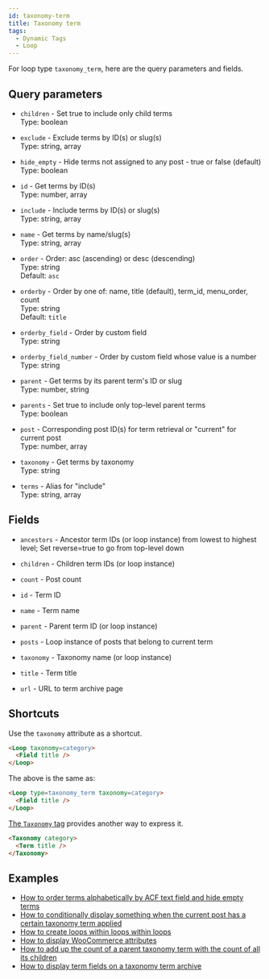 ```yaml
---
id: taxonomy-term
title: Taxonomy term
tags:
  - Dynamic Tags
  - Loop
---
```

For loop type `taxonomy_term`, here are the query parameters and fields.

## Query parameters

- `children` - Set true to include only child terms  
    Type: boolean  
    
- `exclude` - Exclude terms by ID(s) or slug(s)  
    Type: string, array  
    
- `hide_empty` - Hide terms not assigned to any post - true or false (default)  
    Type: boolean  
    
- `id` - Get terms by ID(s)  
    Type: number, array  
    
- `include` - Include terms by ID(s) or slug(s)  
    Type: string, array  
    
- `name` - Get terms by name/slug(s)  
    Type: string, array  
    
- `order` - Order: asc (ascending) or desc (descending)  
    Type: string  
    Default: `asc`  
    
- `orderby` - Order by one of: name, title (default), term_id, menu_order, count  
    Type: string  
    Default: `title`  
    
- `orderby_field` - Order by custom field  
    Type: string  
    
- `orderby_field_number` - Order by custom field whose value is a number  
    Type: string  
    
- `parent` - Get terms by its parent term's ID or slug  
    Type: number, string  
    
- `parents` - Set true to include only top-level parent terms  
    Type: boolean  
    
- `post` - Corresponding post ID(s) for term retrieval or "current" for current post  
    Type: number, array  
    
- `taxonomy` - Get terms by taxonomy  
    Type: string  
    
- `terms` - Alias for "include"  
    Type: string, array  
    

## Fields

- `ancestors` - Ancestor term IDs (or loop instance) from lowest to highest level; Set reverse=true to go from top-level down  
    
- `children` - Children term IDs (or loop instance)  
    
- `count` - Post count  
    
- `id` - Term ID  
    
- `name` - Term name  
    
- `parent` - Parent term ID (or loop instance)  
    
- `posts` - Loop instance of posts that belong to current term  
    
- `taxonomy` - Taxonomy name (or loop instance)  
    
- `title` - Term title  
    
- `url` - URL to term archive page  
    

## Shortcuts

Use the `taxonomy` attribute as a shortcut.

```html
<Loop taxonomy=category>
  <Field title />
</Loop>
```

The above is the same as:

```html
<Loop type=taxonomy_term taxonomy=category>
  <Field title />
</Loop>
```

[The `Taxonomy` tag](/docs/dynamic-tags/loop/taxonomy-term) provides another way to express it.

```html
<Taxonomy category>
  <Term title />
</Taxonomy>
```

## Examples
- [How to order terms alphabetically by ACF text field and hide empty terms](/docs/how-to/order-alphabetically-acf-field-hide-empty)
- [How to conditionally display something when the current post has a certain taxonomy term applied](/docs/how-to/conditional-logic-taxonomy-term)
- [How to create loops within loops within loops](/docs/how-to/nested-loops)
- [How to display WooCommerce attributes](/docs/how-to/woocommerce-attributes)
- [How to add up the count of a parent taxonomy term with the count of all its children](/docs/how-to/count-hierarchical-terms)
- [How to display term fields on a taxonomy term archive](/docs/how-to/term-fields-on-archive)